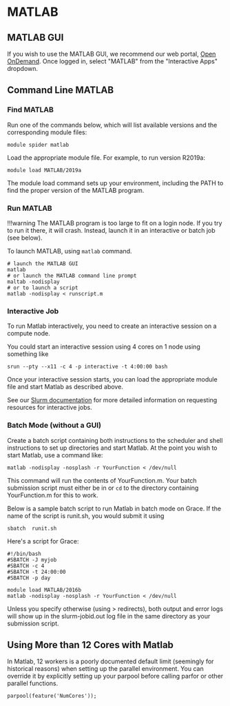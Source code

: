 # MATLAB

## MATLAB GUI

If you wish to use the MATLAB GUI, we recommend our web portal, [Open OnDemand](/clusters-at-yale/access/ood). Once logged in, select "MATLAB" from the "Interactive Apps" dropdown.

## Command Line MATLAB

### Find MATLAB

Run one of the commands below, which will list available versions and the corresponding module files:

```
module spider matlab
```

Load the appropriate module file. For example, to run version R2019a:

```
module load MATLAB/2019a
```

The module load command sets up your environment, including the PATH to find the proper version of the MATLAB program.

### Run MATLAB

!!!warning
    The MATLAB program is too large to fit on a login node. If you try to run it there, it will crash. Instead, launch it in an interactive or batch job (see below).

To launch MATLAB, using `matlab` command.

```
# launch the MATLAB GUI
matlab
# or launch the MATLAB command line prompt
maltab -nodisplay
# or to launch a script
matlab -nodisplay < runscript.m
```

### Interactive Job

To run Matlab interactively, you need to create an interactive session on a compute node.

You could start an interactive session using 4 cores on 1 node using something like

```
srun --pty --x11 -c 4 -p interactive -t 4:00:00 bash

```

Once your interactive session starts, you can load the appropriate module file and start Matlab as described above.

See our [Slurm documentation](/clusters-at-yale/job-scheduling) for more detailed information on requesting resources for interactive jobs.

### Batch Mode (without a GUI)

Create a batch script containing both instructions to the scheduler and shell instructions to set up directories and start Matlab. At the point you wish to start Matlab, use a command like:

```
matlab -nodisplay -nosplash -r YourFunction < /dev/null

```

This command will run the contents of YourFunction.m. Your batch submission script must either be in or `cd` to the directory containing YourFunction.m for this to work.

Below is a sample batch script to run Matlab in batch mode on Grace. If the name of the script is runit.sh, you would submit it using

```
sbatch  runit.sh
```

Here's a script for Grace:

```
#!/bin/bash
#SBATCH -J myjob
#SBATCH -c 4
#SBATCH -t 24:00:00
#SBATCH -p day

module load MATLAB/2016b
matlab -nodisplay -nosplash -r YourFunction < /dev/null

```

Unless you specify otherwise (using > redirects), both output and error logs will show up in the slurm-jobid.out log file in the same directory as your submission script.

## Using More than 12 Cores with Matlab

In Matlab, 12 workers is a poorly documented default limit (seemingly for historical reasons) when setting up the parallel environment. You can override it by explicitly setting up your parpool before calling parfor or other parallel functions.

```
parpool(feature('NumCores'));
```

